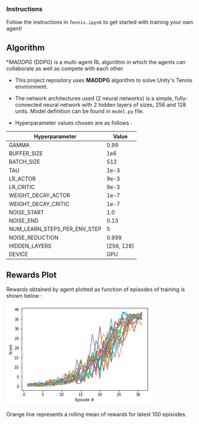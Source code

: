 ### Instructions

Follow the instructions in `Tennis.ipynb` to get started with training your own agent!

## Algorithm

**MADDPG* (DDPG) is a multi-agent RL algorithm in which the agents can collaborate as well as compete with each other.

- This project repository uses **MADDPG** algorithm to solve Unity's Tennis environment.

- The network architectures used (2 neural networks) is a simple, fully-connected neural network with 2 hidden layers of sizes, 256 and 128 units. Model definition can be found in `model.py` file.

- Hyperparameter values chosen are as follows :

| Hyperparameter | Value |
| -------------- | ------ |
| GAMMA | 0.99 |
| BUFFER_SIZE | 1e6 |
| BATCH_SIZE | 512 |
| TAU | 1e-3 |
| LR_ACTOR | 9e-3 |
| LR_CRITIC | 9e-3 |
| WEIGHT_DECAY_ACTOR | 1e-7 |
| WEIGHT_DECAY_CRITIC | 1e-7 |
| NOISE_START | 1.0 |
| NOISE_END | 0.13 |
| NUM_LEARN_STEPS_PER_ENV_STEP | 5 |
| NOISE_REDUCTION | 0.999 |
| HIDDEN_LAYERS | [256, 128] |
| DEVICE | GPU |

## Rewards Plot

Rewards obtained by agent plotted as function of episodes of training is shown below :

![rewards_plot](https://raw.githubusercontent.com/akshaydp1995/Reacher_Environment/master/rewards.png)

Orange line represents a rolling mean of rewards for latest 100 episodes.
